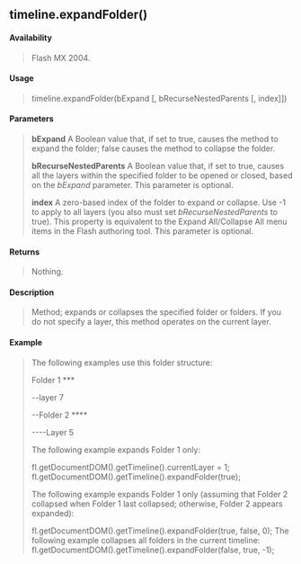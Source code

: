 ## timeline.expandFolder()

#### Availability

> Flash MX 2004.

#### Usage

> timeline.expandFolder(bExpand \[, bRecurseNestedParents \[, index\]\])

#### Parameters

> **bExpand** A Boolean value that, if set to true, causes the method to expand the folder; false causes the method to collapse the folder.
>
> **bRecurseNestedParents** A Boolean value that, if set to true, causes all the layers within the specified folder to be opened or closed, based on the *bExpand* parameter. This parameter is optional.
>
> **index** A zero-based index of the folder to expand or collapse. Use -1 to apply to all layers (you also must set *bRecurseNestedParents* to true). This property is equivalent to the Expand All/Collapse All menu items in the Flash authoring tool. This parameter is optional.

#### Returns

> Nothing.

#### Description

> Method; expands or collapses the specified folder or folders. If you do not specify a layer, this method operates on the current layer.

#### Example

> The following examples use this folder structure:
>
> Folder 1 \*\*\*
>
> --layer 7
>
> --Folder 2 \*\*\*\*
>
> ----Layer 5
>
> The following example expands Folder 1 only:
>
> fl.getDocumentDOM().getTimeline().currentLayer = 1; fl.getDocumentDOM().getTimeline().expandFolder(true);
>
> The following example expands Folder 1 only (assuming that Folder 2 collapsed when Folder 1 last collapsed; otherwise, Folder 2 appears expanded):
>
> fl.getDocumentDOM().getTimeline().expandFolder(true, false, 0); The following example collapses all folders in the current timeline: fl.getDocumentDOM().getTimeline().expandFolder(false, true, -1);
